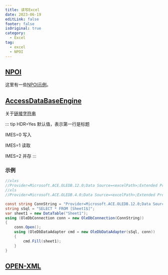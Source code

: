 ```yaml
---
title: 读写Excel
date: 2023-06-19
editLink: false
footer: false
isOriginal: true
category:
  - Excel
tag:
  - excel
  - NPOI
---
```


## [NPOI](https://github.com/nissl-lab/npoi)

这里有一些[NPOI示例](https://github.com/nissl-lab/npoi-examples)。

## [AccessDataBaseEngine](https://www.microsoft.com/en-us/download/details.aspx?id=54920)

关于[链接字符串](https://docs.microsoft.com/zh-cn/dotnet/framework/data/adonet/connection-string-syntax?redirectedfrom=MSDN)

::: tip
HDR=Yes 默认值，表示第一行是标题

IMES=0 写入

IMES=1 读取

IMES=2 并存
:::

### 示例

```cs
//xlxs
//Provider=Microsoft.ACE.OLEDB.12.0;Data Source=<excelPath>;Extended Properties='Excel 12.0;HDR=YES;IMEX=1';
//xls
//Provider=Microsoft.ACE.OLEDB.4.0;Data Source=<excelPath>;Extended Properties='Excel 8.0;HDR=YES;IMEX=1'

const string ConnString = "Provider=Microsoft.ACE.OLEDB.12.0;Data Source=C:\\demo.xlsx;Extended Properties='Excel 12.0;HDR=YES;IMEX=1'";
string sSql = "SELECT * FROM [Sheet1$]";
var sheet1 = new DataTable("Sheet1");
using (OleDbConnection conn = new OleDbConnection(ConnString))
{
    conn.Open();
    using (OleDbDataAdapter cmd = new OleDbDataAdapter(sSql, conn))
    {
        cmd.Fill(sheet1);
    }
}
```

## [OPEN-XML](https://learn.microsoft.com/zh-cn/office/open-xml/open-xml-sdk)
